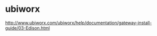 ubiworx
==

http://www.ubiworx.com/ubiworx/help/documentation/gateway-install-guide/03-Edison.html

